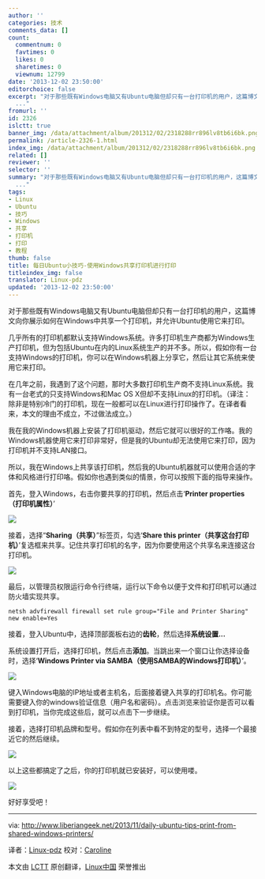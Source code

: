 ```yaml
---
author: ''
categories: 技术
comments_data: []
count:
  commentnum: 0
  favtimes: 0
  likes: 0
  sharetimes: 0
  viewnum: 12799
date: '2013-12-02 23:50:00'
editorchoice: false
excerpt: "对于那些既有Windows电脑又有Ubuntu电脑但却只有一台打印机的用户，这篇博文向你展示如何在Windows中共享一个打印机，并允许Ubuntu使用它来打印。\r\n几乎所有的打印机都默认支持Windows系统。许多打印机生产商都为Wind
  ..."
fromurl: ''
id: 2326
islctt: true
banner_img: /data/attachment/album/201312/02/2318288rr896lv8tb6i6bk.png
permalink: /article-2326-1.html
index_img: /data/attachment/album/201312/02/2318288rr896lv8tb6i6bk.png.thumb.jpg
related: []
reviewer: ''
selector: ''
summary: "对于那些既有Windows电脑又有Ubuntu电脑但却只有一台打印机的用户，这篇博文向你展示如何在Windows中共享一个打印机，并允许Ubuntu使用它来打印。\r\n几乎所有的打印机都默认支持Windows系统。许多打印机生产商都为Wind
  ..."
tags:
- Linux
- Ubuntu
- 技巧
- Windows
- 共享
- 打印机
- 打印
- 教程
thumb: false
title: 每日Ubuntu小技巧-使用Windows共享打印机进行打印
titleindex_img: false
translator: Linux-pdz
updated: '2013-12-02 23:50:00'
---
```


对于那些既有Windows电脑又有Ubuntu电脑但却只有一台打印机的用户，这篇博文向你展示如何在Windows中共享一个打印机，并允许Ubuntu使用它来打印。


几乎所有的打印机都默认支持Windows系统。许多打印机生产商都为Windows生产打印机，但为包括Ubuntu在内的Linux系统生产的并不多。所以，假如你有一台支持Windows的打印机，你可以在Windows机器上分享它，然后让其它系统来使用它来打印。


在几年之前，我遇到了这个问题，那时大多数打印机生产商不支持Linux系统。我有一台老式的只支持Windows和Mac OS X但却不支持Linux的打印机。（译注：除非是特别冷门的打印机，现在一般都可以在Linux进行打印操作了。在译者看来，本文的理由不成立，不过做法成立。）


我在我的Windows机器上安装了打印机驱动，然后它就可以很好的工作咯。我的Windows机器使用它来打印非常好，但是我的Ubuntu却无法使用它来打印，因为打印机并不支持LAN接口。


所以，我在Windows上共享该打印机，然后我的Ubuntu机器就可以使用合适的字体和风格进行打印咯。假如你也遇到类似的情景，你可以按照下面的指导来操作。


首先，登入Windows，右击你要共享的打印机，然后点击‘**Printer properties（打印机属性）**’


![](/data/attachment/album/201312/02/2318288rr896lv8tb6i6bk.png)


接着，选择“**Sharing（共享）**”标签页，勾选‘**Share this printer（共享这台打印机）**’复选框来共享。记住共享打印机的名字，因为你要使用这个共享名来连接这台打印机。


![](/data/attachment/album/201312/02/231828rb6qjrfbffr3u8qw.png)


最后，以管理员权限运行命令行终端，运行以下命令以便于文件和打印机可以通过防火墙实现共享。



```
netsh advfirewall firewall set rule group="File and Printer Sharing" new enable=Yes

```

接着，登入Ubuntu中，选择顶部面板右边的**齿轮**，然后选择**系统设置...**


系统设置打开后，选择打印机，然后点击**添加**。当跳出来一个窗口让你选择设备时，选择‘**Windows Printer via SAMBA（使用SAMBA的Windows打印机）**’。


![](/data/attachment/album/201312/02/231829fzk7mdxhjcf7hyyf.png)


键入Windows电脑的IP地址或者主机名，后面接着键入共享的打印机名。你可能需要键入你的windows验证信息（用户名和密码）。点击浏览来验证你是否可以看到打印机，当你完成这些后，就可以点击下一步继续。


接着，选择打印机品牌和型号。假如你在列表中看不到特定的型号，选择一个最接近它的然后继续。


![](/data/attachment/album/201312/02/231830s203a0z2ksn03fp2.png)


以上这些都搞定了之后，你的打印机就已安装好，可以使用喽。


![](/data/attachment/album/201312/02/23183065688g3ruku2d3rk.png)


好好享受吧！




---


via: <http://www.liberiangeek.net/2013/11/daily-ubuntu-tips-print-from-shared-windows-printers/>


译者：[Linux-pdz](https://github.com/Linux-pdz) 校对：[Caroline](https://github.com/carolinewuyan)


本文由 [LCTT](https://github.com/LCTT/TranslateProject) 原创翻译，[Linux中国](http://linux.cn/) 荣誉推出